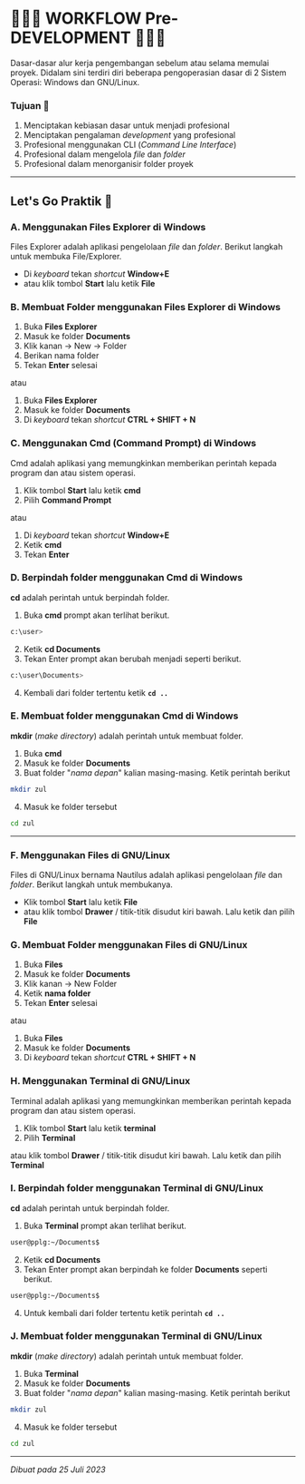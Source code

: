 # 👩🏻‍💻 WORKFLOW Pre-DEVELOPMENT 👨🏻‍💻
Dasar-dasar alur kerja pengembangan sebelum atau selama memulai proyek. 
Didalam sini terdiri diri beberapa pengoperasian dasar di 2 Sistem Operasi: Windows dan GNU/Linux.

### Tujuan 🎯
1. Menciptakan kebiasan dasar untuk menjadi profesional
2. Menciptakan pengalaman *development* yang profesional
3. Profesional menggunakan CLI (*Command Line Interface*)
4. Profesional dalam mengelola *file* dan *folder*
5. Profesional dalam menorganisir folder proyek

---
## Let's Go Praktik 🚀

### A. Menggunakan Files Explorer di Windows
Files Explorer adalah aplikasi pengelolaan *file* dan *folder*. Berikut langkah untuk membuka File/Explorer.
- Di *keyboard* tekan *shortcut* **Window+E**
- atau klik tombol **Start** lalu ketik **File**

### B. Membuat Folder menggunakan Files Explorer di Windows
1. Buka **Files Explorer**
2. Masuk ke folder **Documents**
3. Klik kanan -> New -> Folder
4. Berikan nama folder
5. Tekan **Enter** selesai

atau

1. Buka **Files Explorer**
2. Masuk ke folder **Documents**
3. Di *keyboard* tekan *shortcut* **CTRL + SHIFT + N**

### C. Menggunakan Cmd (Command Prompt) di Windows
Cmd adalah aplikasi yang memungkinkan memberikan perintah kepada program dan atau sistem operasi. 
1. Klik tombol **Start** lalu ketik **cmd**
2. Pilih **Command Prompt**

atau

1. Di *keyboard* tekan *shortcut* **Window+E**
2. Ketik **cmd**
3. Tekan **Enter**

### D. Berpindah folder menggunakan Cmd di Windows
**cd** adalah perintah untuk berpindah folder.
1. Buka **cmd**
prompt akan terlihat berikut.
```bash
c:\user>
```
2. Ketik **cd Documents**
3. Tekan Enter
prompt akan berubah menjadi seperti berikut.
```bash
c:\user\Documents>
```
4. Kembali dari folder tertentu ketik **`cd ..`**

### E. Membuat folder menggunakan Cmd di Windows
**mkdir** (*make directory*) adalah perintah untuk membuat folder.
1. Buka **cmd**
2. Masuk ke folder **Documents**
3. Buat folder "*nama depan*" kalian masing-masing. Ketik perintah berikut
```bash
mkdir zul
```
4. Masuk ke folder tersebut
```bash
cd zul
```

---

### F. Menggunakan Files di GNU/Linux
Files di GNU/Linux bernama Nautilus adalah aplikasi pengelolaan *file* dan *folder*. Berikut langkah untuk membukanya.
- Klik tombol **Start** lalu ketik **File**
- atau klik tombol **Drawer** / titik-titik disudut kiri bawah.  Lalu ketik dan pilih **File**

### G. Membuat Folder menggunakan Files di GNU/Linux
1. Buka **Files**
2. Masuk ke folder **Documents**
3. Klik kanan -> New Folder
4. Ketik **nama folder**
5. Tekan **Enter** selesai

atau 

1. Buka **Files**
2. Masuk ke folder **Documents**
3. Di *keyboard* tekan *shortcut* **CTRL + SHIFT + N**

### H. Menggunakan Terminal di GNU/Linux
Terminal adalah aplikasi yang memungkinkan memberikan perintah kepada program dan atau sistem operasi.
1. Klik tombol **Start** lalu ketik **terminal**
2. Pilih **Terminal**

atau klik tombol **Drawer** / titik-titik disudut kiri bawah.  Lalu ketik dan pilih **Terminal**

### I. Berpindah folder menggunakan Terminal di GNU/Linux
**cd** adalah perintah untuk berpindah folder.
1. Buka **Terminal**
prompt akan terlihat berikut.
```bash
user@pplg:~/Documents$
```
2. Ketik **cd Documents**
3. Tekan Enter
prompt akan berpindah ke folder **Documents** seperti berikut.
```bash
user@pplg:~/Documents$
```
4. Untuk kembali dari folder tertentu ketik perintah **`cd ..`**

### J. Membuat folder menggunakan Terminal di GNU/Linux
**mkdir** (*make directory*) adalah perintah untuk membuat folder.
1. Buka **Terminal**
2. Masuk ke folder **Documents**
3. Buat folder "*nama depan*" kalian masing-masing. Ketik perintah berikut
```bash
mkdir zul
```
4. Masuk ke folder tersebut
```bash
cd zul
```

---

*Dibuat pada 25 Juli 2023*